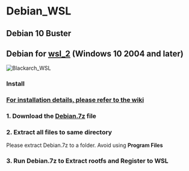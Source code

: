 # Debian_WSL 
## Debian 10 Buster
## Debian for [wsl_2](https://docs.microsoft.com/en-us/windows/wsl/install-win10) (Windows 10 2004 and later)
![Blackarch_WSL](https://user-images.githubusercontent.com/54536673/88584934-08c0f780-d070-11ea-8fa1-2296f3747940.png)



### Install
### [For installation details, please refer to the wiki](https://github.com/Rishu20/Debian_WSL/wiki)

### 1. Download the [Debian.7z](https://github.com/Rishu20/Debian_WSL/releases/download/v1.0/Debian.7z) file
### 2. Extract all files to same directory
Please extract Debian.7z to a folder. Avoid using **Program Files**
### 3. Run Debian.7z to Extract rootfs and Register to WSL
